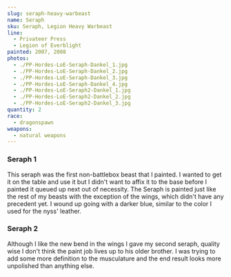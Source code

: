 ```yaml
---
slug: seraph-heavy-warbeast
name: Seraph
sku: Seraph, Legion Heavy Warbeast
line:
  - Privateer Press
  - Legion of Everblight
painted: 2007, 2008
photos:
  - ./PP-Hordes-LoE-Seraph-Dankel_1.jpg
  - ./PP-Hordes-LoE-Seraph-Dankel_2.jpg
  - ./PP-Hordes-LoE-Seraph-Dankel_3.jpg
  - ./PP-Hordes-LoE-Seraph-Dankel_4.jpg
  - ./PP-Hordes-LoE-Seraph2-Dankel_1.jpg
  - ./PP-Hordes-LoE-Seraph2-Dankel_2.jpg
  - ./PP-Hordes-LoE-Seraph2-Dankel_3.jpg
quantity: 2
race:
  - dragonspawn
weapons:
  - natural weapons
---
```


### Seraph 1

This seraph was the first non-battlebox beast that I painted. I wanted to get it on the table and use it but I didn't want to affix it to the base before I painted it queued up next out of necessity. The Seraph is painted just like the rest of my beasts with the exception of the wings, which didn't have any precedent yet. I wound up going with a darker blue, similar to the color I used for the nyss' leather.

### Seraph 2

Although I like the new bend in the wings I gave my second seraph, quality wise I don't think the paint job lives up to his older brother. I was trying to add some more definition to the musculature and the end result looks more unpolished than anything else.
